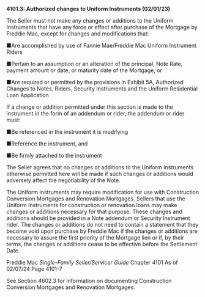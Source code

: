 **4101.3: Authorized changes to Uniform Instruments (02/01/23)**

The Seller must not make any changes or additions to the Uniform
Instruments that have any force or effect after purchase of the Mortgage
by Freddie Mac, except for changes and modifications that:

■Are accomplished by use of Fannie Mae/Freddie Mac Uniform Instrument
Riders

■Pertain to an assumption or an alteration of the principal, Note Rate,
payment amount or date, or maturity date of the Mortgage, or

■Are required or permitted by the provisions in Exhibit 5A, Authorized
Changes to Notes, Riders, Security Instruments and the Uniform
Residential Loan Application

If a change or addition permitted under this section is made to the
instrument in the form of an addendum or rider, the addendum or rider
must:

■Be referenced in the instrument it is modifying

■Reference the instrument, and

■Be firmly attached to the instrument

The Seller agrees that no changes or additions to the Uniform
Instruments otherwise permitted here will be made if such changes or
additions would adversely affect the negotiability of the Note.

The Uniform Instruments may require modification for use with
Construction Conversion Mortgages and Renovation Mortgages. Sellers that
use the Uniform Instruments for construction or renovation loans may
make changes or additions necessary for that purpose. These changes and
additions should be provided in a Note addendum or Security Instrument
rider. The changes or additions do not need to contain a statement that
they become void upon purchase by Freddie Mac if the changes or
additions are necessary to assure the first priority of the Mortgage
lien or if, by their terms, the changes or additions cease to be
effective before the Settlement Date.

Freddie Mac *Single-Family Seller/Servicer Guide* Chapter 4101 As of
02/07/24 Page 4101-7

See Section 4602.3 for information on documenting Construction
Conversion Mortgages and Renovation Mortgages.